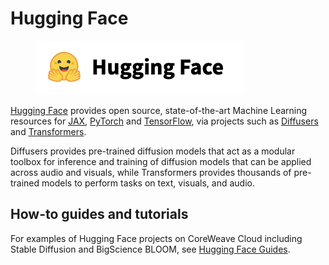 # Hugging Face

<figure><img src="../../.gitbook/assets/image (42) (2).png" alt="The Hugging Face logo"><figcaption></figcaption></figure>

[Hugging Face](https://huggingface.co/) provides open source, state-of-the-art Machine Learning resources for [JAX](https://huggingface.co/docs/datasets/use\_with\_jax), [PyTorch](pytorch-jax.md) and [TensorFlow](tensorflow.md), via projects such as [Diffusers](https://github.com/huggingface/diffusers) and [Transformers](https://github.com/huggingface/transformers).

Diffusers provides pre-trained diffusion models that act as a modular toolbox for inference and training of diffusion models that can be applied across audio and visuals, while Transformers provides thousands of pre-trained models to perform tasks on text, visuals, and audio.

## How-to guides and tutorials

For examples of Hugging Face projects on CoreWeave Cloud including Stable Diffusion and BigScience BLOOM, see [Hugging Face Guides](../how-to-guides-and-tutorials/examples/hugging-face-guides/).
